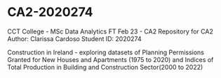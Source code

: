 # CA2-2020274
 CCT College -  MSc Data Analytics FT Feb 23 - CA2 Repository for CA2 
 Author: Clarissa Cardoso
 Student ID: 2020274
 

 Construction in Ireland - exploring datasets of Planning Permissions Granted for New Houses and Apartments (1975 to 2020)
 and Indices of Total Production in Building and Construction Sector(2000 to 2022) 
